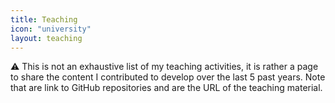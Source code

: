 ```yaml
---
title: Teaching
icon: "university"
layout: teaching
---
```


:warning: This is not an exhaustive list of my teaching activities, it is rather a page to share the content I contributed to develop over the last 5 past years. Note that <i class="fa fa-github" aria-hidden="true"></i> are link to GitHub repositories and <i class="fa fa-globe" aria-hidden="true"></i> are the URL of the teaching material.